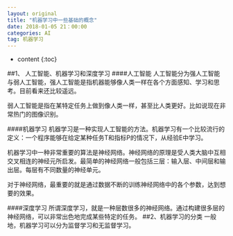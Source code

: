 ```yaml
---
layout: original
title: "机器学习中一些基础的概念"
date: 2018-01-05 21：00:00
categories: AI
tag: 机器学习 
---
```

* content
{:toc}

##1、 人工智能、机器学习和深度学习
####人工智能 
人工智能分为强人工智能与弱人工智能，强人工智能是指机器能够像人类一样在各个方面感知、学习和思考。目前看来还比较遥远。

弱人工智能是指在某特定任务上做到像人类一样，甚至比人类更好。比如说现在非常热门的图像识别。

####机器学习
机器学习是一种实现人工智能的方法。机器学习有一个比较流行的定义：一个程序能够在给定某种任务T和指标P的情况下，从经验E中学习。

机器学习中一种非常重要的算法是神经网络。神经网络的原理是受人类大脑中互相交叉相连的神经元所启发。最简单的神经网络一般包括三层：输入层、中间层和输出层。每层有不同数量的神经单元。



对于神经网络，最重要的就是通过数据不断的训练神经网络中的各个参数，达到想要的效果。

####深度学习
所谓深度学习，就是一种层数很多的神经网络。通过构建很多层的神经网络，可以非常出色地完成某些特定的任务。
##2、机器学习的分类
一般地，机器学习可以分为监督学习和无监督学习。







